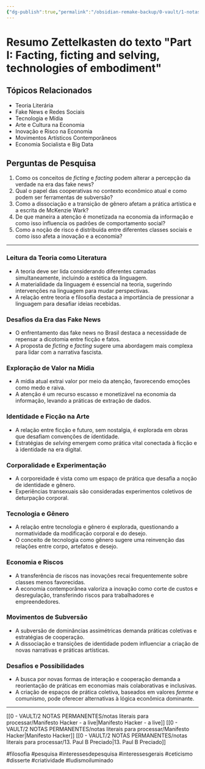 ```yaml
---
{"dg-publish":true,"permalink":"/obsidian-remake-backup/0-vault/1-notas-literais/filosofia/interview-with-mc-kenzie-wark-zt/","tags":["filosofia","pesquisa","interessesdepesquisa","interessesgerais","ceticismo","disserte","criatividade","ludismoiluminado"],"dgHomeLink":true,"dgShowLocalGraph":true,"dgShowFileTree":true,"dgEnableSearch":true,"noteIcon":""}
---
```


# Resumo Zettelkasten do texto "Part I: Facting, ficting and selving, technologies of embodiment"

## Tópicos Relacionados
- Teoria Literária
- Fake News e Redes Sociais
- Tecnologia e Mídia
- Arte e Cultura na Economia
- Inovação e Risco na Economia
- Movimentos Artísticos Contemporâneos
- Economia Socialista e Big Data

## Perguntas de Pesquisa
1. Como os conceitos de _ficting_ e _facting_ podem alterar a percepção da verdade na era das fake news?
2. Qual o papel das cooperativas no contexto econômico atual e como podem ser ferramentas de subversão?
3. Como a dissociação e a transição de gênero afetam a prática artística e a escrita de McKenzie Wark?
4. De que maneira a atenção é monetizada na economia da informação e como isso influencia os padrões de comportamento social?
5. Como a noção de risco é distribuída entre diferentes classes sociais e como isso afeta a inovação e a economia?

---

### **Leitura da Teoria como Literatura**
- A teoria deve ser lida considerando diferentes camadas simultaneamente, incluindo a estética da linguagem.
- A materialidade da linguagem é essencial na teoria, sugerindo intervenções na linguagem para mudar perspectivas.
- A relação entre teoria e filosofia destaca a importância de pressionar a linguagem para desafiar ideias recebidas.

### **Desafios da Era das Fake News**
- O enfrentamento das fake news no Brasil destaca a necessidade de repensar a dicotomia entre ficção e fatos.
- A proposta de _ficting_ e _facting_ sugere uma abordagem mais complexa para lidar com a narrativa fascista.

### **Exploração de Valor na Mídia**
- A mídia atual extrai valor por meio da atenção, favorecendo emoções como medo e raiva.
- A atenção é um recurso escasso e monetizável na economia da informação, levando a práticas de extração de dados.

### **Identidade e Ficção na Arte**
- A relação entre ficção e futuro, sem nostalgia, é explorada em obras que desafiam convenções de identidade.
- Estratégias de _selving_ emergem como prática vital conectada à ficção e à identidade na era digital.

### **Corporalidade e Experimentação**
- A corporeidade é vista como um espaço de prática que desafia a noção de identidade e gênero.
- Experiências transexuais são consideradas experimentos coletivos de deturpação corporal.

### **Tecnologia e Gênero**
- A relação entre tecnologia e gênero é explorada, questionando a normatividade da modificação corporal e do desejo.
- O conceito de tecnologia como gênero sugere uma reinvenção das relações entre corpo, artefatos e desejo.

### **Economia e Riscos**
- A transferência de riscos nas inovações recai frequentemente sobre classes menos favorecidas.
- A economia contemporânea valoriza a inovação como corte de custos e desregulação, transferindo riscos para trabalhadores e empreendedores.

### **Movimentos de Subversão**
- A subversão de dominâncias assimétricas demanda práticas coletivas e estratégias de cooperação.
- A dissociação e transições de identidade podem influenciar a criação de novas narrativas e práticas artísticas.

### **Desafios e Possibilidades**
- A busca por novas formas de interação e cooperação demanda a reorientação de práticas em economias mais colaborativas e inclusivas.
- A criação de espaços de prática coletiva, baseados em valores _femme_ e comunismo, pode oferecer alternativas à lógica econômica dominante.
---

[[0 - VAULT/2 NOTAS PERMANENTES/notas literais para processar/Manifesto Hacker - a live\|Manifesto Hacker - a live]]
[[0 - VAULT/2 NOTAS PERMANENTES/notas literais para processar/Manifesto Hacker\|Manifesto Hacker]]
[[0 - VAULT/2 NOTAS PERMANENTES/notas literais para processar/13. Paul B Preciado\|13. Paul B Preciado]]

#filosofia #pesquisa #interessesdepesquisa #interessesgerais #ceticismo #disserte #criatividade #ludismoiluminado
